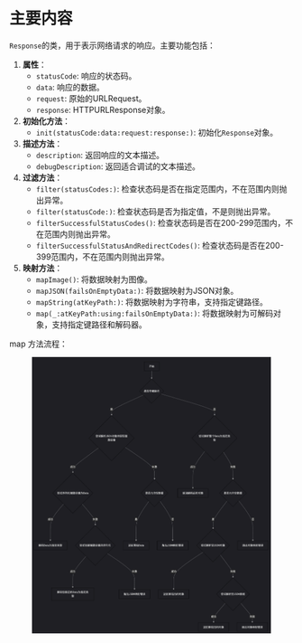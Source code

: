 # 主要内容

`Response`的类，用于表示网络请求的响应。主要功能包括：

1. **属性**：
   * `statusCode`: 响应的状态码。
   * `data`: 响应的数据。
   * `request`: 原始的URLRequest。
   * `response`: HTTPURLResponse对象。
2. **初始化方法**：
   * `init(statusCode:data:request:response:)`: 初始化`Response`对象。
3. **描述方法**：
   * `description`: 返回响应的文本描述。
   * `debugDescription`: 返回适合调试的文本描述。
4. **过滤方法**：
   * `filter(statusCodes:)`: 检查状态码是否在指定范围内，不在范围内则抛出异常。
   * `filter(statusCode:)`: 检查状态码是否为指定值，不是则抛出异常。
   * `filterSuccessfulStatusCodes()`: 检查状态码是否在200-299范围内，不在范围内则抛出异常。
   * `filterSuccessfulStatusAndRedirectCodes()`: 检查状态码是否在200-399范围内，不在范围内则抛出异常。
5. **映射方法**：
   * `mapImage()`: 将数据映射为图像。
   * `mapJSON(failsOnEmptyData:)`: 将数据映射为JSON对象。
   * `mapString(atKeyPath:)`: 将数据映射为字符串，支持指定键路径。
   * `map(_:atKeyPath:using:failsOnEmptyData:)`: 将数据映射为可解码对象，支持指定键路径和解码器。

map 方法流程：

<figure><img src="../../../../../../.gitbook/assets/image (4) (1).png" alt=""><figcaption></figcaption></figure>

